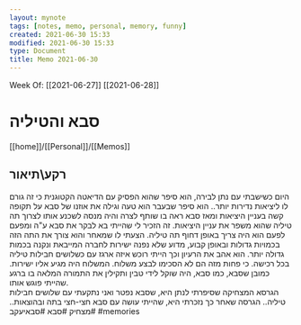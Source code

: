 ```yaml
---
layout: mynote
tags: [notes, memo, personal, memory, funny] 
created: 2021-06-30 15:33
modified: 2021-06-30 15:33
type: Document
title: Memo 2021-06-30
---
```

Week Of: [[2021-06-27]]
[[2021-06-28]]

# סבא והטיליה
[[home]]/[[Personal]]/[[Memos]]

## רקע\תיאור
היום כשישבתי עם נתן לבירה, הוא סיפר שהוא הפסיק עם הדיאטה הקטוגנית כי זה גורם לו ליציאות נדירות יותר.. הוא סיפר שבעבר הוא טעה וגילה את אוזנו של סבא על תקופה קשה בעניין היציאות ומאז סבא ראה בו שותף לצרה והיה מנסה לשכנע אותו לצרוך  תה טיליה שהוא משפר את עניין היציאות.
זה הזכיר לי שהייתי בא לבקר את סבא ע"ה ומפעם לפעם הוא היה צריך באופן דחוף תה טיליה. הצעתי לו שמאחר והוא צורך את התה הזה בכמויות גדולות ובאופן קבוע, מדוע שלא נפנה ישירות לחברה המייבאת ונקנה בכמות גדולה יותר. הוא אהב את הרעיון וכך הייתי רוכש איזה ארגז עם כשלושים חבילות טיליה בכל רכישה. כי פחות מזה הם לא הסכימו לבצע משלוח. המשלוח היה מגיע אליו ישירות. כמובן שסבא, כמו סבא, היה שוקל לידי טבין ותקילין את התמורה המלאה בו ברגע שהייתי פוגש אותו.  
הגרסא המצחיקה שסיפרתי לנתן היא, שסבא נפטר ואני נתקעתי עם שלושים חבילות טיליה.. 
הגרסה שאחר כך נזכרתי היא, שהייתי עושה עם סבא חצי-חצי בתה ובהוצאות..
#מצחיק
#סבא
#סבאיעקב
#memories
